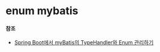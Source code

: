 # enum mybatis



#### 참조

- [Spring Boot에서 myBatis의 TypeHandler와 Enum 관리하기](https://www.holaxprogramming.com/2015/11/12/spring-boot-mybatis-typehandler/)



